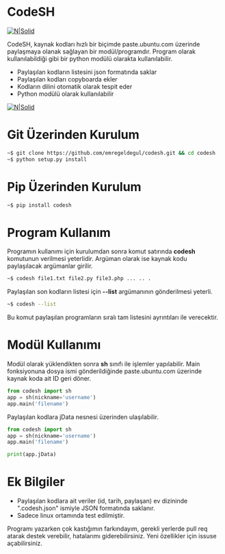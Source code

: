 # CodeSH

[![N|Solid](https://emregeldegul.net/wp-content/uploads/2018/09/codeshUsage.png)]( https://emregeldegul.net/2018/09/codesh-v3-kod-paylasma-modulu)

CodeSH, kaynak kodları hızlı bir biçimde paste.ubuntu.com üzerinde paylaşmaya olanak sağlayan bir modül/programdır. Program olarak kullanılabildiği gibi bir python modülü olarakta kullanılabilir.

  - Paylaşılan kodların listesini json formatında saklar
  - Paylaşılan kodları copyboarda ekler
  - Kodların dilini otomatik olarak tespit eder
  - Python modülü olarak kullanılabilir

[![N|Solid](https://emregeldegul.net/wp-content/uploads/2018/09/codeshShare.png)]( https://emregeldegul.net/2018/09/codesh-v3-kod-paylasma-modulu)

# Git Üzerinden Kurulum

```sh
~$ git clone https://github.com/emregeldegul/codesh.git && cd codesh
~$ python setup.py install
```

# Pip Üzerinden Kurulum

```sh
~$ pip install codesh
```

# Program Kullanım
Programın kullanımı için kurulumdan sonra komut satırında **codesh** komutunun verilmesi yeterlidir. Argüman olarak ise kaynak kodu paylaşılacak argümanlar girilir.

```sh
~$ codesh file1.txt file2.py file3.php ... .. .
```

Paylaşılan son kodların listesi için **--list** argümanının gönderilmesi yeterli.

```sh
~$ codesh --list
```

Bu komut paylaşılan programların sıralı tam listesini ayrıntıları ile verecektir.

# Modül Kullanımı
Modül olarak yüklendikten sonra **sh** sınıfı ile işlemler yapılabilir. Main fonksiyonuna dosya ismi gönderildiğinde paste.ubuntu.com üzerinde kaynak koda ait ID geri döner.

```py
from codesh import sh
app = sh(nickname='username')
app.main('filename')
```

Paylaşılan kodlara jData nesnesi üzerinden ulaşılabilir.

```py
from codesh import sh
app = sh(nickname='username')
app.main('filename')

print(app.jData)
```

# Ek Bilgiler
- Paylaşılan kodlara ait veriler (id, tarih, paylaşan) ev dizininde ".codesh.json" ismiyle JSON formatında saklanır.
- Sadece linux ortamında test edilmiştir.


Programı yazarken çok kastığımın farkındayım, gerekli yerlerde pull req atarak destek verebilir, hatalarımı giderebilirsiniz. Yeni özellikler için issuse açabilirsiniz.
